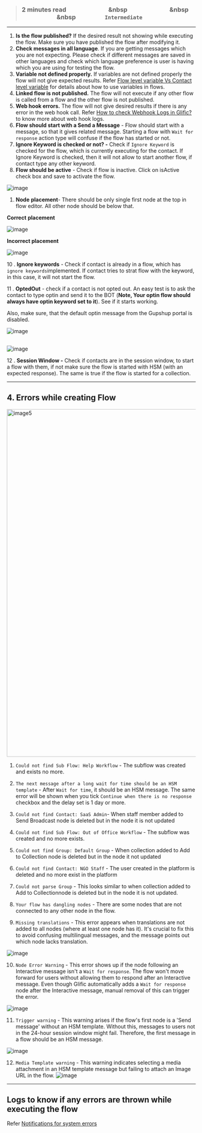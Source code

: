 > ### **2 minutes read &nbsp; &nbsp; &nbsp; &nbsp; &nbsp; &nbsp; &nbsp; &nbsp; &nbsp; &nbsp; &nbsp; &nbsp; &nbsp; &nbsp; &nbsp &nbsp; &nbsp; &nbsp; &nbsp; &nbsp; &nbsp; &nbsp; &nbsp; &nbsp; &nbsp; &nbsp; &nbsp; &nbsp; &nbsp; &nbsp &nbsp; &nbsp; &nbsp; &nbsp; &nbsp; &nbsp; &nbsp; &nbsp; &nbsp; &nbsp; &nbsp; &nbsp; &nbsp; &nbsp; &nbsp &nbsp; &nbsp; &nbsp; &nbsp; &nbsp; &nbsp; &nbsp; &nbsp; &nbsp; &nbsp;`Intermediate`**

---

1. **Is the flow published?** If the desired result not showing while executing the flow. Make sure you have published the flow after modifying it.
1. **Check messages in all language**. If you are getting messages which you are not expecting. Please check if different messages are saved in other languages and check which language preference is user is having which you are using for testing the flow.
1. **Variable not defined properly.** If variables are not defined properly the flow will not give expected results. Refer [Flow level variable Vs Contact level variable](https://glific.github.io/docs/docs/Product%20Features/Flows/Flow%20Variables/Flow%20variables%20vs%20Contact%20variables/) for details about how to use variables in flows.
1. **Linked flow is not published.** The flow will not execute if any other flow is called from a flow and the other flow is not published.
1. **Web hook errors.** The flow will not give desired results if there is any error in the web hook call. Refer [How to check Webhook Logs in Glific?](https://glific.github.io/docs/docs/Product%20Features/Flows/Flow%20Actions/Call%20a%20webhook/#checking-webhook-logs) to know more about web hook logs.
1. **Flow should start with a Send a Message** - Flow should start with a message, so that it gives related message. Starting a flow with `Wait for response` action type will confuse if the flow has started or not.
1. **Ignore Keyword is checked or not? -** Check if `Ignore Keyword` is checked for the flow, which is currently executing for the contact. If Ignore Keyword is checked, then it will not allow to start another flow, if contact type any other keyword.
1. **Flow should be active** - Check if flow is inactive. Click on isActive check box and save to activate the flow.

![image](https://user-images.githubusercontent.com/32592458/220824518-d36eef6e-0a58-44fd-8de5-741fa618f1f2.png)

1. **Node** **placement**- There should be only single first node at the top in flow editor. All other node should be below that.

**Correct** **placement**

![image](https://user-images.githubusercontent.com/32592458/220824539-c8b92f3a-9a7d-43a9-9dcc-159a9211bed2.png)

**Incorrect placement**

![image](https://user-images.githubusercontent.com/32592458/220824560-8cd4831a-9871-46b5-a664-24e8ed4bbdb2.png)

10 . **Ignore keywords** - Check if contact is already in a flow, which has `ignore keywords`implemented. If contact tries to strat flow with the keyword, in this case, it will not start the flow.

11 . **OptedOut** - check if a contact is not opted out. An easy test is to ask the contact to type optin and send it to the BOT (**Note, Your optin flow should always have optin keyword set to it**). See if it starts working.

Also, make sure, that the default optin message from the Gupshup portal is disabled.

![image](https://user-images.githubusercontent.com/32592458/220824573-79eec9c5-d95c-49f3-9dcc-efd868d475cb.png)

##

![image](https://user-images.githubusercontent.com/32592458/220824585-eb9c0995-2bac-424a-b3be-1d4ab0d3d7f9.png)

12 . **Session Window -** Check if contacts are in the session window, to start a flow with them, if not make sure the flow is started with HSM (with an expected response). The same is true if the flow is started for a collection.

---

## 4. Errors while creating Flow

<img width="925" alt="image5" src="https://user-images.githubusercontent.com/132430123/257415086-012cbfe4-26e6-4409-a0a6-5ffeb4a35c4c.png" />

1. `Could not find Sub Flow: Help Workflow` - The subflow was created and exists no more.

2. `The next message after a long wait for time should be an HSM template` - After `Wait for time`, it should be an HSM message. The same error will be shown when you tick `Continue when there is no response` checkbox and the delay set is 1 day or more.

3. `Could not find Contact: SaaS Admin`- When staff member added to Send Broadcast node is deleted but in the node it is not updated

4. `Could not find Sub Flow: Out of Office Workflow` - The subflow was created and no more exists.

5. `Could not find Group: Default Group` - When collection added to Add to Collection node is deleted but in the node it not updated

6. `Could not find Contact: NGO Staff` - The user created in the platform is deleted and no more exist in the platform

7. `Could not parse Group` - This looks similar to when collection added to Add to Collectionnode is deleted but in the node it is not updated.

8. `Your flow has dangling nodes` - There are some nodes that are not connected to any other node in the flow.

9. `Missing translations` - This error appears when translations are not added to all nodes (where at least one node has it). It's crucial to fix this to avoid confusing multilingual messages, and the message points out which node lacks translation.

![image](https://github.com/glific/docs/assets/40158831/e1ba1383-2b6f-4c72-b3cc-0f55ed162c81)

10. `Node Error Warning` - This error shows up if the node following an Interactive message isn't a `Wait for response`. The flow won't move forward for users without allowing them to respond after an Interactive message. Even though Glific automatically adds a `Wait for response` node after the Interactive message, manual removal of this can trigger the error.

![image](https://github.com/glific/docs/assets/40158831/b9cabd16-d3ab-45fc-b9a2-0c5b2581b1f1)

11. `Trigger warning` - This warning arises if the flow's first node is a 'Send message' without an HSM template. Without this, messages to users not in the 24-hour session window might fail. Therefore, the first message in a flow should be an HSM message.

![image](https://github.com/glific/docs/assets/40158831/fb38e408-867a-4b92-be3b-9436dd816f8c)

12. `Media Template warning` - This warning indicates selecting a media attachment in an HSM template message but failing to attach an Image URL in the flow.
![image](https://github.com/glific/docs/assets/40158831/932dffc7-f47a-4b39-a8bd-c698bf73f835)

---

## Logs to know if any errors are thrown while executing the flow

Refer [Notifications for system errors](https://glific.github.io/docs/docs/Product%20Features/Notifications#notifications-for-system-errors)
